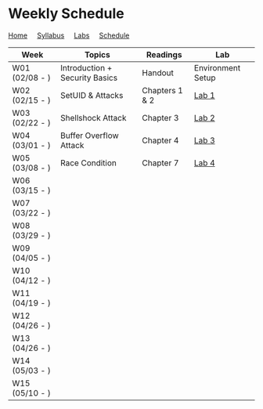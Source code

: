 # Weekly Schedule

[Home](./index.md) &nbsp;&nbsp;&nbsp; [Syllabus](./syllabus.md)  &nbsp;&nbsp;&nbsp; [Labs](./labs.md) &nbsp;&nbsp;&nbsp; [Schedule](./schedule.md)

| Week         | Topics | Readings  |  Lab |  
| ---          | ---    | --- | --- |
|W01 (02/08 - ) | Introduction + Security Basics| Handout | Environment Setup |
|W02 (02/15 - ) | SetUID & Attacks | Chapters 1 & 2 | [Lab 1](./labs.md) |
|W03 (02/22 - ) | Shellshock Attack | Chapter 3| [Lab 2](./labs.md) |
|W04 (03/01 - ) | Buffer Overflow Attack | Chapter 4| [Lab 3](./labs.md) |
|W05 (03/08 - ) | Race Condition | Chapter 7 | [Lab 4](./labs.md) |
|W06 (03/15 - ) | | | | 
|W07 (03/22 - ) | | | | 
|W08 (03/29 - ) | | | | 
|W09 (04/05 - ) | | | | 
|W10 (04/12 - ) | | | | 
|W11 (04/19 - ) | | | | 
|W12 (04/26 - ) | | | | 
|W13 (04/26 - ) | | | | 
|W14 (05/03 - ) | | | | 
|W15 (05/10 - ) | | | | 
